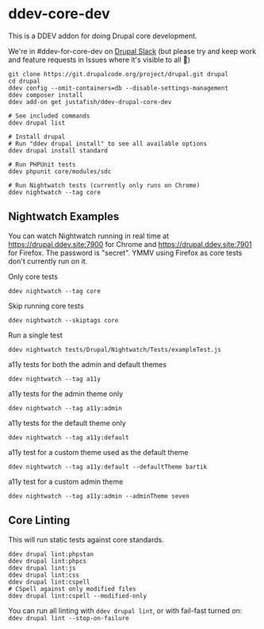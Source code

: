 # ddev-core-dev

This is a DDEV addon for doing Drupal core development.

We're in #ddev-for-core-dev on [Drupal Slack](https://www.drupal.org/community/contributor-guide/reference-information/talk/tools/slack) (but please try and keep work and feature requests in Issues where it's visible to all 🙏)

```
git clone https://git.drupalcode.org/project/drupal.git drupal
cd drupal
ddev config --omit-containers=db --disable-settings-management
ddev composer install
ddev add-on get justafish/ddev-drupal-core-dev

# See included commands
ddev drupal list

# Install drupal
# Run "ddev drupal install" to see all available options
ddev drupal install standard

# Run PHPUnit tests
ddev phpunit core/modules/sdc

# Run Nightwatch tests (currently only runs on Chrome)
ddev nightwatch --tag core
```

## Nightwatch Examples

You can watch Nightwatch running in real time at https://drupal.ddev.site:7900
for Chrome and https://drupal.ddev.site:7901 for Firefox. The password is
"secret". YMMV using Firefox as core tests don't currently run on it.

Only core tests
```
ddev nightwatch --tag core
```

Skip running core tests
```
ddev nightwatch --skiptags core
```

Run a single test
```
ddev nightwatch tests/Drupal/Nightwatch/Tests/exampleTest.js
```

a11y tests for both the admin and default themes
```
ddev nightwatch --tag a11y
```

a11y tests for the admin theme only
```
ddev nightwatch --tag a11y:admin
```

a11y tests for the default theme only
```
ddev nightwatch --tag a11y:default
```

a11y test for a custom theme used as the default theme
```
ddev nightwatch --tag a11y:default --defaultTheme bartik
```

a11y test for a custom admin theme
```
ddev nightwatch --tag a11y:admin --adminTheme seven
```

## Core Linting

This will run static tests against core standards.

```
ddev drupal lint:phpstan
ddev drupal lint:phpcs
ddev drupal lint:js
ddev drupal lint:css
ddev drupal lint:cspell
# CSpell against only modified files
ddev drupal lint:cspell --modified-only
```

You can run all linting with `ddev drupal lint`, or with fail-fast turned on:
`ddev drupal lint --stop-on-failure`
